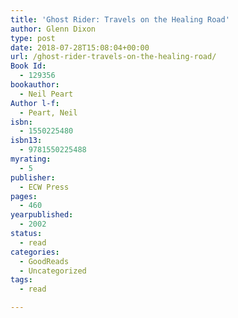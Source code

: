 ```yaml
---
title: 'Ghost Rider: Travels on the Healing Road'
author: Glenn Dixon
type: post
date: 2018-07-28T15:08:04+00:00
url: /ghost-rider-travels-on-the-healing-road/
Book Id:
  - 129356
bookauthor:
  - Neil Peart
Author l-f:
  - Peart, Neil
isbn:
  - 1550225480
isbn13:
  - 9781550225488
myrating:
  - 5
publisher:
  - ECW Press
pages:
  - 460
yearpublished:
  - 2002
status:
  - read
categories:
  - GoodReads
  - Uncategorized
tags:
  - read

---
```

